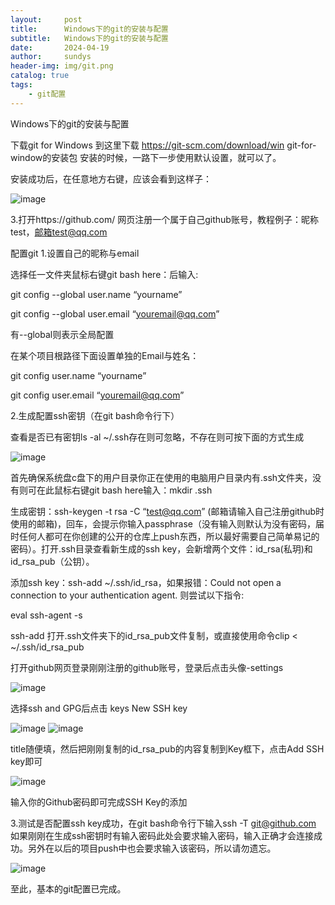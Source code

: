 ```yaml
---
layout:     post
title:      Windows下的git的安装与配置 
subtitle:   Windows下的git的安装与配置 
date:       2024-04-19
author:     sundys
header-img: img/git.png
catalog: true
tags:
    - git配置
---
```


Windows下的git的安装与配置

下载git for Windows 到这里下载 https://git-scm.com/download/win git-for-window的安装包 安装的时候，一路下一步使用默认设置，就可以了。

安装成功后，在任意地方右键，应该会看到这样子：

![image](https://github.com/sundys/sundys.github.io/blob/master/img/git01.png)

3.打开https://github.com/ 网页注册一个属于自己github账号，教程例子：昵称test，邮箱test@qq.com

配置git 1.设置自己的昵称与email

选择任一文件夹鼠标右键git bash here：后输入:

git config --global user.name “yourname”

git config --global user.email “youremail@qq.com” 

有--global则表示全局配置

在某个项目根路径下面设置单独的Email与姓名：

git config user.name “yourname”

git config user.email “youremail@qq.com”

2.生成配置ssh密钥（在git bash命令行下）

查看是否已有密钥ls -al ~/.ssh存在则可忽略，不存在则可按下面的方式生成

![image](https://github.com/sundys/sundys.github.io/blob/master/img/git02.png)

首先确保系统盘c盘下的用户目录你正在使用的电脑用户目录内有.ssh文件夹，没有则可在此鼠标右键git bash here输入：mkdir .ssh

生成密钥：ssh-keygen -t rsa -C “test@qq.com” (邮箱请输入自己注册github时使用的邮箱)，回车，会提示你输入passphrase（没有输入则默认为没有密码，届时任何人都可在你创建的公开的仓库上push东西，所以最好需要自己简单易记的密码）。打开.ssh目录查看新生成的ssh key，会新增两个文件：id_rsa(私玥)和id_rsa_pub（公钥）。

添加ssh key：ssh-add ~/.ssh/id_rsa，如果报错：Could not open a connection to your authentication agent. 则尝试以下指令:

eval ssh-agent -s

ssh-add 打开.ssh文件夹下的id_rsa_pub文件复制，或直接使用命令clip < ~/.ssh/id_rsa_pub

打开github网页登录刚刚注册的github账号，登录后点击头像-settings

![image](https://github.com/sundys/sundys.github.io/blob/master/img/git03.png)

选择ssh and GPG后点击 keys New SSH key

![image](https://github.com/sundys/sundys.github.io/blob/master/img/git04.png)
![image](https://github.com/sundys/sundys.github.io/blob/master/img/git05.png)

title随便填，然后把刚刚复制的id_rsa_pub的内容复制到Key框下，点击Add SSH key即可

![image](https://github.com/sundys/sundys.github.io/blob/master/img/git06.png)

输入你的Github密码即可完成SSH Key的添加

3.测试是否配置ssh key成功，在git bash命令行下输入ssh -T git@github.com 如果刚刚在生成ssh密钥时有输入密码此处会要求输入密码，输入正确才会连接成功。另外在以后的项目push中也会要求输入该密码，所以请勿遗忘。

![image](https://github.com/sundys/sundys.github.io/blob/master/img/git07.png)

至此，基本的git配置已完成。
